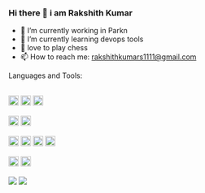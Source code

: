### Hi there 👋 i am Rakshith Kumar



- 🔭 I’m currently working in Parkn
- 🌱 I’m currently learning devops tools
- 👯 love to play chess
- 📫 How to reach me: rakshithkumars1111@gmail.com

Languages and Tools:




<br />
<code><img height="20" src="https://img.shields.io/badge/HTML5-E34F26?style=for-the-badge&logo=html5&logoColor=white"></code>
<code><img height="20" src="https://img.shields.io/badge/CSS3-1572B6?style=for-the-badge&logo=css3&logoColor=white"></code>
<code><img height="20" src="https://img.shields.io/badge/JavaScript-323330?style=for-the-badge&logo=javascript&logoColor=F7DF1E"></code>
<br />
<br />
<code><img height="20" src="https://img.shields.io/badge/React-1572B6?style=for-the-badge&logo=React&logoColor=white"></code>
<code><img height="20" src="https://img.shields.io/badge/Reactnative-1572B6?style=for-the-badge&logo=React&logoColor=white"></code>
<br />
<br />
<code><img height="20" src="https://img.shields.io/badge/MongoDB-white?style=for-the-badge&logo=mongodb&logoColor=4EA94B"></code>
<code><img height="20" src="https://img.shields.io/badge/GraphQl-E10098?style=for-the-badge&logo=graphql&logoColor=white"></code>
<code><img height="20" src="https://img.shields.io/badge/Node.js-339933?style=for-the-badge&logo=nodedotjs&logoColor=white"></code>
<code><img height="20" src="https://img.shields.io/badge/Express.js-000000?style=for-the-badge&logo=express&logoColor=white"></code>
<br />
<br />
<code><img height="20" src="https://img.shields.io/badge/AWS-E34F26?style=for-the-badge&logo=amazon&logoColor=white"></code>
<code><img height="20" src="https://img.shields.io/badge/Firebase-323330?style=for-the-badge&logo=firebase&logoColor=F7DF1E"></code>

<br />
<br />
<img src="https://github-readme-stats.vercel.app/api/top-langs/?username=Rakshith658">
<img src="https://github-readme-stats.vercel.app/api?username=Rakshith658">
